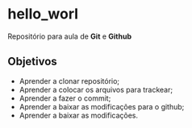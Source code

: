 # hello_worl
Repositório para aula de **Git** e **Github**

## Objetivos

* Aprender a clonar repositório;
* Aprender a colocar os arquivos para trackear;
* Aprender a fazer o commit;
* Aprender a baixar as modificações para o github;
* Aprender a baixar as modificações.